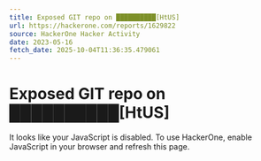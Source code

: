 ```yaml
---
title: Exposed GIT repo on ██████████[HtUS]
url: https://hackerone.com/reports/1629822
source: HackerOne Hacker Activity
date: 2023-05-16
fetch_date: 2025-10-04T11:36:35.479061
---
```


# Exposed GIT repo on ██████████[HtUS]

It looks like your JavaScript is disabled. To use HackerOne, enable JavaScript in your browser and refresh this page.